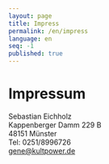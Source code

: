 ```yaml
---
layout: page
title: Impress
permalink: /en/impress
language: en
seq: -1
published: true
---
```


<h1>Impressum</h1>
<p>Sebastian Eichholz<br/>
Kappenberger Damm 229 B<br/>
48151 Münster<br/>
Tel: 0251/8996726<br/>
<a href="mailto:gene@kultpower.de">gene@kultpower.de</a>
</p>